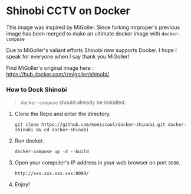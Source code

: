 # Shinobi CCTV on Docker

This image was inspired by MiGoller. Since forking mrproper's previous image has been merged to make an ultimate docker image with `docker-compose`

Due to MiGoller's valiant efforts Shinobi now supports Docker. I hope I speak for everyone when I say thank you MiGoller!

Find MiGoller's original image here : https://hub.docker.com/r/migoller/shinobi/

### How to Dock Shinobi

>  `docker-compose` should already be installed.

1. Clone the Repo and enter the directory.
    ```
    git clone https://github.com/moeiscool/docker-shinobi.git docker-shinobi && cd docker-shinobi
    ```

2. Run docker.
    ```
    docker-compose up -d --build
    ```
    
3. Open your computer's IP address in your web browser on port `8080`.
    ```
    http://xxx.xxx.xxx.xxx:8080/
    ```    
4. Enjoy!